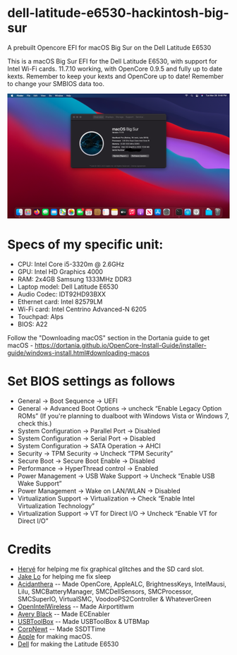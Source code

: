 # dell-latitude-e6530-hackintosh-big-sur
A prebuilt Opencore EFI for macOS Big Sur on the Dell Latitude E6530

This is a macOS Big Sur EFI for the Dell Latitude E6530, with support for Intel Wi-Fi cards. 11.7.10 working, with OpenCore 0.9.5 and fully up to date kexts. Remember to keep your kexts and OpenCore up to date! Remember to change your SMBIOS data too. 

![Screenshot](https://github.com/Lost-Entrepreneur439/dell-latitude-e6530-hackintosh-big-sur/blob/main/Screen%20Shot%202023-03-28%20at%209.48.30%20PM.png)

# Specs of my specific unit:
* CPU: Intel Core i5-3320m @ 2.6GHz
* GPU: Intel HD Graphics 4000
* RAM: 2x4GB Samsung 1333MHz DDR3
* Laptop model: Dell Latitude E6530
* Audio Codec: IDT92HD93BXX
* Ethernet card: Intel 82579LM
* Wi-Fi card: Intel Centrino Advanced-N 6205
* Touchpad: Alps
* BIOS: A22

Follow the "Downloading macOS" section in the Dortania guide to get macOS - https://dortania.github.io/OpenCore-Install-Guide/installer-guide/windows-install.html#downloading-macos

# Set BIOS settings as follows
* General -> Boot Sequence -> UEFI
* General -> Advanced Boot Options -> uncheck “Enable Legacy Option ROMs” (If you're planning to dualboot with Windows Vista or Windows 7, check this.)
* System Configuration -> Parallel Port -> Disabled
* System Configuration -> Serial Port -> Disabled
* System Configuration -> SATA Operation -> AHCI
* Security -> TPM Security -> Uncheck “TPM Security”
* Secure Boot -> Secure Boot Enable -> Disabled
* Performance -> HyperThread control -> Enabled
* Power Management -> USB Wake Support -> Uncheck “Enable USB Wake Support”
* Power Management -> Wake on LAN/WLAN -> Disabled
* Virtualization Support -> Virtualization -> Check “Enable Intel Virtualization Technology”
* Virtualization Support -> VT for Direct I/O -> Uncheck “Enable VT for Direct I/O”

# Credits

* [Hervé](https://osxlatitude.com/profile/4953-herv%C3%A9/) for helping me fix graphical glitches and the SD card slot.
* [Jake Lo](https://osxlatitude.com/profile/1549-jake-lo/) for helping me fix sleep
* [Acidanthera](https://github.com/acidanthera) -- Made OpenCore, AppleALC, BrightnessKeys, IntelMausi, Lilu, SMCBatteryManager, SMCDellSensors, SMCProcessor, SMCSuperIO, VirtualSMC, VoodooPS2Controller & WhateverGreen
* [OpenIntelWireless](https://github.com/OpenIntelWireless) -- Made Airportitlwm
* [Avery Black](https://github.com/1Revenger1) -- Made ECEnabler
* [USBToolBox](https://github.com/USBToolBox) -- Made USBToolBox & UTBMap
* [CorpNewt](https://github.com/corpnewt) -- Made SSDTTime
* [Apple](https://www.apple.com/) for making macOS.
* [Dell](https://www.dell.com/en-ca) for making the Latitude E6530